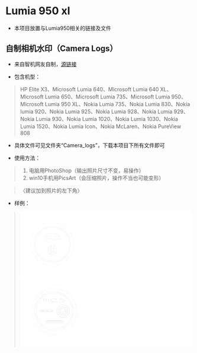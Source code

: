 # Lumia 950 xl

- 本项目放置与Lumia950相关的链接及文件

## 自制相机水印（Camera Logs）
- 来自智机网友自制，[源链接](http://bbs.wfun.com/thread-993220-1-1.html)

- 包含机型：
> HP Elite X3、Microsoft Lumia 640、Microsoft Lumia 640 XL、Microsoft Lumia 650、Microsoft Lumia 735、Microsoft Lumia 950、Microsoft Lumia 950 XL、Nokia Lumia 735、Nokia Lumia 830、Nokia lumia 920、Nokia Lumia 925、Nokia Lumia 928、Nokia Lumia 929、Nokia Lumia 930、Nokia Lumia 1020、Nokia Lumia 1030、Nokia Lumia 1520、Nokia Lumia Icon、Nokia McLaren、Nokia PureView 808

- 具体文件可见文件夹“Camera_logs”，下载本项目下所有文件即可

- 使用方法：
> 1. 电脑用PhotoShop（输出照片尺寸不变，易操作）
> 2. win10手机用PicsArt（会压缩照片，操作不当也可能变形）

> 〈建议加到照片的左下角〉

- 样例：
> ![950xl](Camera_logs/M-Lumia-950XL.png)
> ![1020](Camera_logs/N-Lumia-1020.png)